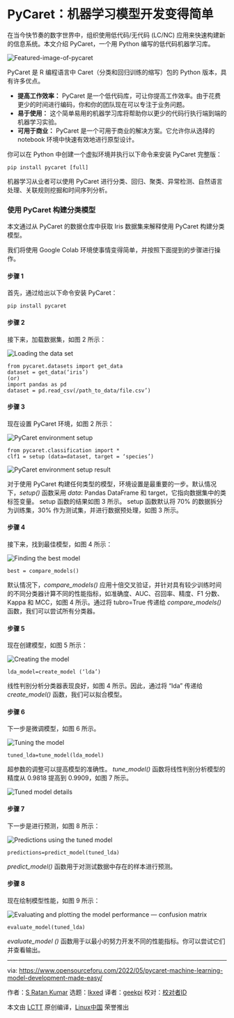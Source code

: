[#]: subject: "PyCaret: Machine Learning Model Development Made Easy"
[#]: via: "https://www.opensourceforu.com/2022/05/pycaret-machine-learning-model-development-made-easy/"
[#]: author: "S Ratan Kumar https://www.opensourceforu.com/author/s-ratan/"
[#]: collector: "lkxed"
[#]: translator: "geekpi"
[#]: reviewer: " "
[#]: publisher: " "
[#]: url: " "

PyCaret：机器学习模型开发变得简单
======
在当今快节奏的数字世界中，组织使用低代码/无代码 (LC/NC) 应用来快速构建新的信息系统。本文介绍 PyCaret，一个用 Python 编写的低代码机器学习库。

![Featured-image-of-pycaret][1]

PyCaret 是 R 编程语言中 Caret（分类和回归训练的缩写）包的 Python 版本，具有许多优点。

- **提高工作效率：** PyCaret 是一个低代码库，可让你提高工作效率。由于花费更少的时间进行编码，你和你的团队现在可以专注于业务问题。
- **易于使用：** 这个简单易用的机器学习库将帮助你以更少的代码行执行端到端的机器学习实验。
- **可用于商业：** PyCaret 是一个可用于商业的解决方案。它允许你从选择的 notebook 环境中快速有效地进行原型设计。

你可以在 Python 中创建一个虚拟环境并执行以下命令来安装 PyCaret 完整版：

```
pip install pycaret [full]
```

机器学习从业者可以使用 PyCaret 进行分类、回归、聚类、异常检测、自然语言处理、关联规则挖掘和时间序列分析。

### 使用 PyCaret 构建分类模型

本文通过从 PyCaret 的数据仓库中获取 Iris 数据集来解释使用 PyCaret 构建分类模型。

我们将使用 Google Colab 环境使事情变得简单，并按照下面提到的步骤进行操作。

#### 步骤 1

 首先，通过给出以下命令安装 PyCaret：

```
pip install pycaret
```

#### 步骤 2

接下来，加载数据集，如图 2 所示：

![Loading the data set][2]

```
from pycaret.datasets import get_data
dataset = get_data(‘iris’) 
(or)
import pandas as pd 
dataset = pd.read_csv(/path_to_data/file.csv’)
```

#### 步骤 3

现在设置 PyCaret 环境，如图 2 所示：

![PyCaret environment setup][3]

```
from pycaret.classification import *
clf1 = setup (data=dataset, target = ‘species’)
```

![PyCaret environment setup result][4]

对于使用 PyCaret 构建任何类型的模型，环境设置是最重要的一步。默认情况下，*setup()* 函数采用 *data*: Pandas DataFrame 和 target，它指向数据集中的类标签变量。 setup 函数的结果如图 3 所示。 setup 函数默认将 70% 的数据拆分为训练集，30% 作为测试集，并进行数据预处理，如图 3 所示。

#### 步骤 4

接下来，找到最佳模型，如图 4 所示：

![Finding the best model][5]

```
best = compare_models()
```

默认情况下，*compare_models()* 应用十倍交叉验证，并针对具有较少训练时间的不同分类器计算不同的性能指标，如准确度、AUC、召回率、精度、F1 分数、Kappa 和 MCC，如图 4 所示。通过将 tubro=True 传递给 *compare_models()* 函数，我们可以尝试所有分类器。

#### 步骤 5

现在创建模型，如图 5 所示：

![Creating the model][6]

```
lda_model=create_model (‘lda’)
```

线性判别分析分类器表现良好，如图 4 所示。因此，通过将 “lda” 传递给 *create_model()* 函数，我们可以拟合模型。

#### 步骤 6

下一步是微调模型，如图 6 所示。

![Tuning the model][7]

```
tuned_lda=tune_model(lda_model)
```

超参数的调整可以提高模型的准确性。 *tune_model()* 函数将线性判别分析模型的精度从 0.9818 提高到 0.9909，如图 7 所示。

![Tuned model details][8]

#### 步骤 7

下一步是进行预测，如图 8 所示：

![Predictions using the tuned model][9]

```
predictions=predict_model(tuned_lda)
```

*predict_model()* 函数用于对测试数据中存在的样本进行预测。

#### 步骤 8

现在绘制模型性能，如图 9 所示：

![Evaluating and plotting the model performance — confusion matrix][10]

```
evaluate_model(tuned_lda)
```

*evaluate_model ()* 函数用于以最小的努力开发不同的性能指标。你可以尝试它们并查看输出。

--------------------------------------------------------------------------------

via: https://www.opensourceforu.com/2022/05/pycaret-machine-learning-model-development-made-easy/

作者：[S Ratan Kumar][a]
选题：[lkxed][b]
译者：[geekpi](https://github.com/geekpi)
校对：[校对者ID](https://github.com/校对者ID)

本文由 [LCTT](https://github.com/LCTT/TranslateProject) 原创编译，[Linux中国](https://linux.cn/) 荣誉推出

[a]: https://www.opensourceforu.com/author/s-ratan/
[b]: https://github.com/lkxed
[1]: https://www.opensourceforu.com/wp-content/uploads/2022/03/Featured-image-of-pycaret-696x477.jpg
[2]: https://www.opensourceforu.com/wp-content/uploads/2022/03/Figure-1-loading-the-dataset.jpg
[3]: https://www.opensourceforu.com/wp-content/uploads/2022/03/Figure-2-PyCaret-Environment-Setup.jpg
[4]: https://www.opensourceforu.com/wp-content/uploads/2022/03/Figure-3-PyCaret-Environment-Setup-Result.jpg
[5]: https://www.opensourceforu.com/wp-content/uploads/2022/03/Figure-4-Finding-the-best-model.jpg
[6]: https://www.opensourceforu.com/wp-content/uploads/2022/03/Figure-5-Creating-the-model.jpg
[7]: https://www.opensourceforu.com/wp-content/uploads/2022/03/Figure-6-Tuning-the-model.jpg
[8]: https://www.opensourceforu.com/wp-content/uploads/2022/03/Figure-7Tuned-model-details.jpg
[9]: https://www.opensourceforu.com/wp-content/uploads/2022/03/Figure-8-Predictions-using-tuned-model.jpg
[10]: https://www.opensourceforu.com/wp-content/uploads/2022/03/Figure-9-Evaluating-and-ploting-the-model-performance-Confusion-Matrix.jpg
